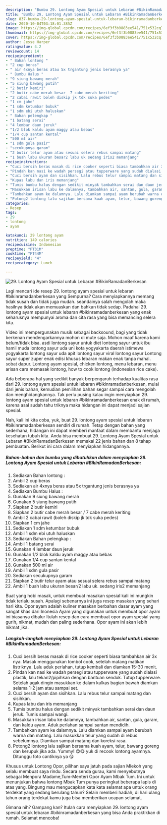 ```yaml
---
description: "Bumbu 29. Lontong Ayam Spesial untuk Lebaran #BikinRamadanBerkesan | Bahan Membuat 29. Lontong Ayam Spesial untuk Lebaran #BikinRamadanBerkesan Yang Menggugah Selera"
title: "Bumbu 29. Lontong Ayam Spesial untuk Lebaran #BikinRamadanBerkesan | Bahan Membuat 29. Lontong Ayam Spesial untuk Lebaran #BikinRamadanBerkesan Yang Menggugah Selera"
slug: 837-bumbu-29-lontong-ayam-spesial-untuk-lebaran-bikinramadanberkesan-bahan-membuat-29-lontong-ayam-spesial-untuk-lebaran-bikinramadanberkesan-yang-menggugah-selera
date: 2020-10-04T03:18:01.385Z
image: https://img-global.cpcdn.com/recipes/6ef3f3b0883ee541/751x532cq70/29-lontong-ayam-spesial-untuk-lebaran-bikinramadanberkesan-foto-resep-utama.jpg
thumbnail: https://img-global.cpcdn.com/recipes/6ef3f3b0883ee541/751x532cq70/29-lontong-ayam-spesial-untuk-lebaran-bikinramadanberkesan-foto-resep-utama.jpg
cover: https://img-global.cpcdn.com/recipes/6ef3f3b0883ee541/751x532cq70/29-lontong-ayam-spesial-untuk-lebaran-bikinramadanberkesan-foto-resep-utama.jpg
author: Jesse Harper
ratingvalue: 4.2
reviewcount: 14
recipeingredient:
- " Bahan lontong "
- "2 cup beras"
- " air 4xnya beras atau 5x trgantung jenis berasnya ya"
- " Bumbu Halus "
- "9 siung bawang merah"
- "5 siung bawang putih"
- "2 butir kemiri"
- "2 butir cabe merah besar  7 cabe merah keriting"
- "2 cabai rawit boleh diskip jk tdk suka pedes"
- "1 cm jahe"
- "1 sdm ketumbar bubuk"
- "1 sdm ebi utuh haluskan"
- " Bahan pelengkap "
- "1 batang serai"
- "4 lembar daun jeruk"
- "1/2 blok kaldu ayam maggy atau bebas"
- "1/4 cup santan kental"
- "500 ml air"
- "1 sdm gula pasir"
- "secukupnya garam"
- "2 butir telur ayam atau sesuai selera rebus sampai matang"
- "1 buah labu ukuran besar2 labu uk sedang iris2 memanjang"
recipeinstructions:
- "Cuci bersih beras masak di rice cooker seperti biasa tambahkan air 3x nya. Masak menggunakan tombol cook, setelah matang matikan listriknya. Lalu aduk perlahan, tutup kembali dan diamkan 15-30 menit."
- "Pindah kan nasi ke wadah persegi atau tupperware yang sudah dialasi plastik, lalu tekan2/pipihkan dengan bantuan sendok. Tutup tupperware. Setelah agak dingin masukkan ke dalam kulkas bagian bawah diamkan selama 1-2 jam atau sampai set."
- "Cuci bersih ayam dan sisihkan. Lalu rebus telur sampai matang dan sisihkan."
- "Kupas labu dan iris memanjang"
- "Tumis bumbu halus dengan sedikit minyak tambahkan serai dan daun jeruk. Tumis sampai wangi."
- "Masukkan irisan labu ke dalamnya, tambahkan air, santan, gula, garam, dan kaldu ayam. Aduk perlahan sampai santan mendidih."
- "Tambahkan ayam ke dalamnya. Lalu diamkan sampai ayam berubah warna dan matang. Lalu masukkan telur yang sudah di rebus sebelumnya. Diamkan sampai matang dan koreksi rasa."
- "Potong2 lontong lalu sajikan bersama kuah ayam, telur, bawang goreng dan kerupuk jika ada. Yummy! 😋😋 yuk di recook lontong ayamnya. Ditunggu foto cantiknya ya 😘"
categories:
- Resep
tags:
- 29
- lontong
- ayam

katakunci: 29 lontong ayam 
nutrition: 149 calories
recipecuisine: Indonesian
preptime: "PT31M"
cooktime: "PT44M"
recipeyield: "4"
recipecategory: Lunch

---
```



![29. Lontong Ayam Spesial untuk Lebaran #BikinRamadanBerkesan](https://img-global.cpcdn.com/recipes/6ef3f3b0883ee541/751x532cq70/29-lontong-ayam-spesial-untuk-lebaran-bikinramadanberkesan-foto-resep-utama.jpg)

Lagi mencari ide resep 29. lontong ayam spesial untuk lebaran #bikinramadanberkesan yang Sempurna? Cara menyiapkannya memang tidak susah dan tidak juga mudah. seandainya salah mengolah maka hasilnya tidak akan memuaskan dan bahkan tidak sedap. Padahal 29. lontong ayam spesial untuk lebaran #bikinramadanberkesan yang enak seharusnya mempunyai aroma dan cita rasa yang bisa memancing selera kita.

Video ini mempergunakan musik sebagai backsound, bagi yang tidak berkenan mendengarkannya mohon di mute saja. Mohon maaf karena kami belum/tidak bisa. asdi lontong sayur untuk diet lontong sayur untuk ibu hamil muda lontong sayur uda uni kota yogyakarta daerah istimewa yogyakarta lontong sayur uda apit lontong sayur viral lontong sayur Lontong sayur super zuper enak edisi khusus lebaran makan enak tanpa mahal. sobat dapur. Lontong ayam spesial, chicken lontong, menu lebaran, menu arisan cara memasak lontong, how to cook lontong (indonesian rice cake).

Ada beberapa hal yang sedikit banyak berpengaruh terhadap kualitas rasa dari 29. lontong ayam spesial untuk lebaran #bikinramadanberkesan, mulai dari jenis bahan, kemudian pemilihan bahan segar sampai cara mengolah dan menghidangkannya. Tak perlu pusing kalau ingin menyiapkan 29. lontong ayam spesial untuk lebaran #bikinramadanberkesan enak di rumah, karena asal sudah tahu triknya maka hidangan ini dapat menjadi sajian spesial.


Nah, kali ini kita coba, yuk, buat 29. lontong ayam spesial untuk lebaran #bikinramadanberkesan sendiri di rumah. Tetap dengan bahan yang sederhana, hidangan ini dapat memberi manfaat dalam membantu menjaga kesehatan tubuh kita. Anda bisa membuat 29. Lontong Ayam Spesial untuk Lebaran #BikinRamadanBerkesan memakai 22 jenis bahan dan 8 tahap pembuatan. Berikut ini cara dalam menyiapkan hidangannya.

<!--inarticleads1-->

##### Bahan-bahan dan bumbu yang dibutuhkan dalam menyiapkan 29. Lontong Ayam Spesial untuk Lebaran #BikinRamadanBerkesan:

1. Sediakan  Bahan lontong :
1. Ambil 2 cup beras
1. Sediakan  air 4xnya beras atau 5x trgantung jenis berasnya ya
1. Sediakan  Bumbu Halus :
1. Gunakan 9 siung bawang merah
1. Gunakan 5 siung bawang putih
1. Siapkan 2 butir kemiri
1. Siapkan 2 butir cabe merah besar / 7 cabe merah keriting
1. Ambil 2 cabai rawit (boleh diskip jk tdk suka pedes)
1. Siapkan 1 cm jahe
1. Sediakan 1 sdm ketumbar bubuk
1. Ambil 1 sdm ebi utuh haluskan
1. Sediakan  Bahan pelengkap :
1. Ambil 1 batang serai
1. Gunakan 4 lembar daun jeruk
1. Gunakan 1/2 blok kaldu ayam maggy atau bebas
1. Gunakan 1/4 cup santan kental
1. Gunakan 500 ml air
1. Ambil 1 sdm gula pasir
1. Sediakan secukupnya garam
1. Siapkan 2 butir telur ayam atau sesuai selera rebus sampai matang
1. Ambil 1 buah labu ukuran besar/2 labu uk. sedang iris2 memanjang


Buat yang hobi masak, untuk membuat masakan spesial kali ini mungkin tidak terlalu susah. Apalagi sebenarnya ini juga resep masakan yang sehari hari kita. Opor ayam adalah kuliner masakan berbahan dasar ayam yang sangat khas dari Inonesia Ayam yang digunakan untuk membuat opor ayam ini biasanya dibalur Itulah resep dan cara membuat opor ayam spesial yang gurih, nikmat, mudah dan paling sederhana. Opor ayam ini akan lebih nikmat jika. 

<!--inarticleads2-->

##### Langkah-langkah menyiapkan 29. Lontong Ayam Spesial untuk Lebaran #BikinRamadanBerkesan:

1. Cuci bersih beras masak di rice cooker seperti biasa tambahkan air 3x nya. Masak menggunakan tombol cook, setelah matang matikan listriknya. Lalu aduk perlahan, tutup kembali dan diamkan 15-30 menit.
1. Pindah kan nasi ke wadah persegi atau tupperware yang sudah dialasi plastik, lalu tekan2/pipihkan dengan bantuan sendok. Tutup tupperware. Setelah agak dingin masukkan ke dalam kulkas bagian bawah diamkan selama 1-2 jam atau sampai set.
1. Cuci bersih ayam dan sisihkan. Lalu rebus telur sampai matang dan sisihkan.
1. Kupas labu dan iris memanjang
1. Tumis bumbu halus dengan sedikit minyak tambahkan serai dan daun jeruk. Tumis sampai wangi.
1. Masukkan irisan labu ke dalamnya, tambahkan air, santan, gula, garam, dan kaldu ayam. Aduk perlahan sampai santan mendidih.
1. Tambahkan ayam ke dalamnya. Lalu diamkan sampai ayam berubah warna dan matang. Lalu masukkan telur yang sudah di rebus sebelumnya. Diamkan sampai matang dan koreksi rasa.
1. Potong2 lontong lalu sajikan bersama kuah ayam, telur, bawang goreng dan kerupuk jika ada. Yummy! 😋😋 yuk di recook lontong ayamnya. Ditunggu foto cantiknya ya 😘


Khusus untuk Lontong Opor, pilihan saya jatuh pada sajian Mlekoh yang selalu membuat saya rindu. Secara senda gurau, kami menyebutnya sebagai Menpora Madame,Tum-Menteri Opor Ayam Mbak Tum. Ini untuk menunjukan bahwa lontong Mbak Tum punya peringkat beberapa lapis di atas yang. Bingung mau mengucapkan kata kata selamat apa untuk orang terdekat yang sedang berulang tahun? Selain memberi hadiah, di hari ulang tahun orang terdekat kamu juga bisa memberikan ucapan selamat. 

Gimana nih? Gampang kan? Itulah cara menyiapkan 29. lontong ayam spesial untuk lebaran #bikinramadanberkesan yang bisa Anda praktikkan di rumah. Selamat mencoba!
